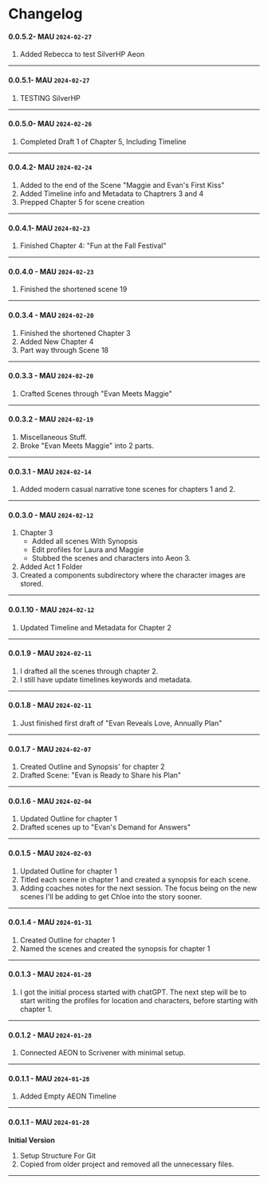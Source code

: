 # Changelog

#### 0.0.5.2- MAU `2024-02-27`
1. Added Rebecca to test SilverHP Aeon
----

#### 0.0.5.1- MAU `2024-02-27`
1. TESTING SilverHP
----

#### 0.0.5.0- MAU `2024-02-26`
1. Completed Draft 1 of Chapter 5, Including Timeline
----

#### 0.0.4.2- MAU `2024-02-24`
1. Added to the end of the Scene "Maggie and Evan's First Kiss"
2. Added Timeline info and Metadata to Chaptrers 3 and 4
3. Prepped Chapter 5 for scene creation
----

#### 0.0.4.1- MAU `2024-02-23`
1. Finished Chapter 4: "Fun at the Fall Festival"
----

#### 0.0.4.0 - MAU `2024-02-23`
1. Finished the shortened scene 19
----

#### 0.0.3.4 - MAU `2024-02-20`
1. Finished the shortened Chapter 3
2. Added New Chapter 4
3. Part way through Scene 18
----

#### 0.0.3.3 - MAU `2024-02-20`
1. Crafted Scenes through "Evan Meets Maggie"
----

#### 0.0.3.2 - MAU `2024-02-19`
1. Miscellaneous Stuff.
2. Broke "Evan Meets Maggie" into 2 parts.
----

#### 0.0.3.1 - MAU `2024-02-14`
1. Added modern casual narrative tone scenes for chapters 1 and 2.
----

#### 0.0.3.0 - MAU `2024-02-12`
1. Chapter 3
	- Added all scenes With Synopsis
	- Edit profiles for Laura and Maggie
	- Stubbed the scenes and characters into Aeon 3.
2. Added Act 1 Folder	
3. Created a components subdirectory where the character images are stored.
----

#### 0.0.1.10 - MAU `2024-02-12`
1. Updated Timeline and Metadata for Chapter 2
----

#### 0.0.1.9 - MAU `2024-02-11`
1. I drafted all the scenes through chapter 2.
2. I still have update timelines keywords and metadata.
----

#### 0.0.1.8 - MAU `2024-02-11`
1. Just finished first draft of "Evan Reveals Love, Annually Plan"
----

#### 0.0.1.7 - MAU `2024-02-07`
1. Created Outline and Synopsis' for chapter 2
2. Drafted Scene: "Evan is Ready to Share his Plan"
----

#### 0.0.1.6 - MAU `2024-02-04`
1. Updated Outline for chapter 1
2. Drafted scenes up to "Evan's Demand for Answers"
----

#### 0.0.1.5 - MAU `2024-02-03`
1. Updated Outline for chapter 1
2. Titled each scene in chapter 1 and created a synopsis for each scene.
3. Adding coaches notes for the next session. The focus being on the new scenes I'll be adding to get Chloe into the story sooner.
----

#### 0.0.1.4 - MAU `2024-01-31`
1. Created Outline for chapter 1
2. Named the scenes and created the synopsis for chapter 1
----

#### 0.0.1.3 - MAU `2024-01-28`
1. I got the initial process started with chatGPT. The next step will be to start writing the profiles for location and characters, before starting with chapter 1.
----

#### 0.0.1.2 - MAU `2024-01-28`
1. Connected AEON to Scrivener with minimal setup.
----

#### 0.0.1.1 - MAU `2024-01-28`
1. Added Empty AEON Timeline 
----

#### 0.0.1.1 - MAU `2024-01-28`

**Initial Version** 

1. Setup Structure For Git
2. Copied from older project and removed all the unnecessary files.
----

